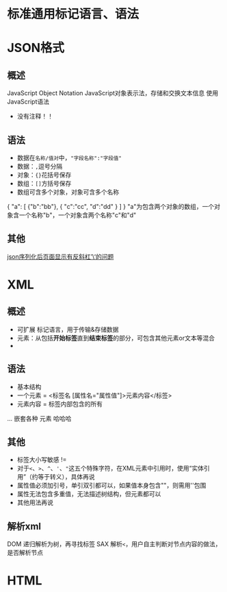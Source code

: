 # 标准通用标记语言、语法

# JSON格式
## 概述
JavaScript Object Notation 
JavaScript对象表示法，存储和交换文本信息
使用JavaScript语法
- 没有注释！！

## 语法
- 数据在`名称/值对`中，`"字段名称":"字段值"`
- 数据：`,`逗号分隔
- 对象：`{}`花括号保存
- 数组：`[]`方括号保存
- 数组可含多个对象，对象可含多个名称

{
"a":
    [
        {"b":"bb"}, 
        {
            "c":"cc",
            "d":"dd"
        }
    ]
}
"a"为包含两个对象的数组，一个对象含一个名称"b"，一个对象含两个名称"c"和"d"

## 其他
[json序列化后页面显示有反斜杠’\‘的问题](https://blog.csdn.net/x6582026/article/details/51829137)

# XML
## 概述
- 可扩展 标记语言，用于传输&存储数据
- 元素：从包括**开始标签**直到**结束标签**的部分，可包含其他元素or文本等混合
-

## 语法
- 基本结构
 - 一个元素 = <标签名 [属性名="属性值"]>元素内容</标签>
 - 元素内容 = 标签内部包含的所有

<!--这里是注释-->
<!--下一行是XML声明 定义版本&编码-->
<?xml version="1.0" encoding="ISO-8859-1"?> 

<root>    <!--根元素-->
    <child1>   <!--子元素（们）可平级平行多个-->
        <subchild1>
            ...  嵌套各种
            <list>元素</list>
        </subchild1>
    </child1>
    <child2>哈哈哈</child2>
</root>

## 其他
- 标签大小写敏感 <Letter> != <letter>
- 对于`<`、`>`、`^`、`'`、`"`这五个特殊字符，在XML元素中引用时，使用“实体引用”（约等于转义），具体再说
- 属性值必须加引号，单引双引都可以，如果值本身包含""，则需用''包围
- 属性无法包含多重值，无法描述树结构，但元素都可以
- 其他用法再说

## 解析xml
DOM 递归解析为树，再寻找标签
SAX 解析`<`，用户自主判断对节点内容的做法，是否解析节点




# HTML


